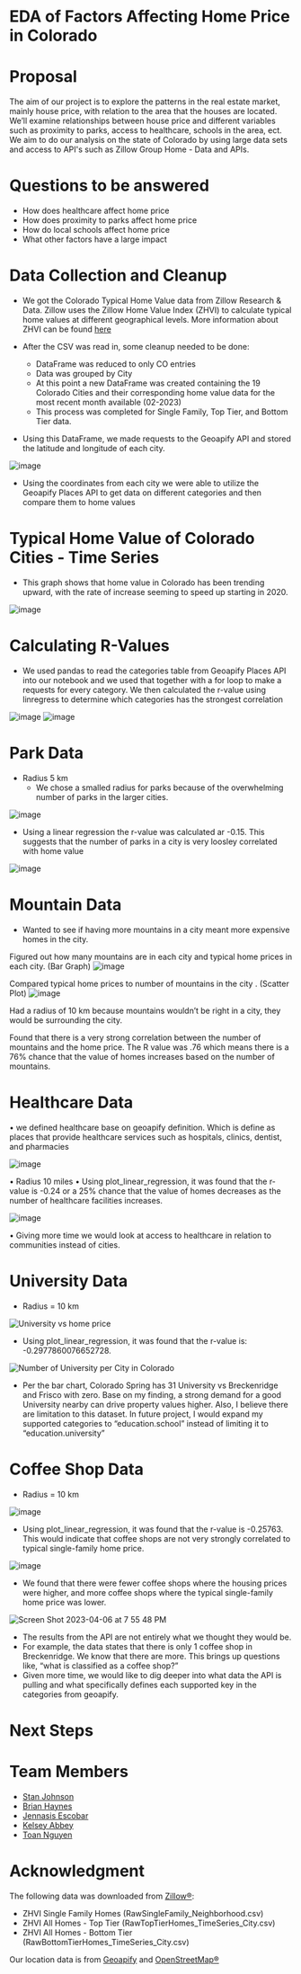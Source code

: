 # EDA of Factors Affecting Home Price in Colorado


# Proposal
The aim of our project is to explore the patterns in the real estate market, mainly house price, with relation to the area that the houses are located. We’ll examine relationships between house price and different variables such as proximity to parks, access to healthcare, schools in the area, ect. We aim to do our analysis on the state of Colorado by using large data sets and access to API's such as Zillow Group Home - Data and APIs.

# Questions to be answered
  * How does healthcare affect home price
  * How does proximity to parks affect home price
  * How do local schools affect home price
  * What other factors have a large impact

# Data Collection and Cleanup
  * We got the Colorado Typical Home Value data from Zillow Research & Data. Zillow uses the Zillow Home Value Index (ZHVI) to calculate typical home values at  different geographical levels. More information about ZHVI can be found [here](https://www.zillow.com/research/data/)
  
  * After the CSV was read in, some cleanup needed to be done:
    * DataFrame was reduced to only CO entries
    * Data was grouped by City
    * At this point a new DataFrame was created containing the 19 Colorado Cities and their corresponding home value data for the most recent month available (02-2023)
    * This process was completed for Single Family, Top Tier, and Bottom Tier data.
    
  * Using this DataFrame, we made requests to the Geoapify API and stored the latitude and longitude of each city.
  
  ![image](https://user-images.githubusercontent.com/121142680/230521718-1d408748-e3f8-4ddf-9914-c34eadefbc9e.png)
  
  * Using the coordinates from each city we were able to utilize the Geoapify Places API to get data on different categories and then compare them to home values
  
# Typical Home Value of Colorado Cities - Time Series
  * This graph shows that home value in Colorado has been trending upward, with the rate of increase seeming to speed up starting in 2020.

![image](https://user-images.githubusercontent.com/121142680/230521971-6fdcd853-319e-400c-bbf3-9e95f195bef6.png)

# Calculating R-Values
  * We used pandas to read the categories table from Geoapify Places API into our notebook and we used that together with a for loop to make a requests for every category. We then calculated the r-value using linregress to determine which categories has the strongest correlation

![image](https://user-images.githubusercontent.com/121142680/230936813-de48d539-d0dd-43e7-bdfd-e9d256be4a40.png)
![image](https://user-images.githubusercontent.com/121142680/230937101-9bdbc6f3-a3e5-4a31-97df-10d10335d944.png)


# Park Data
  * Radius 5 km
    * We chose a smalled radius for parks because of the overwhelming number of parks in the larger cities.
    
   ![image](https://user-images.githubusercontent.com/121142680/230937856-309ae78d-8a65-4903-a9b1-166a6a9b27da.png)
  * Using a linear regression the r-value was calculated ar -0.15. This suggests that the number of parks in a city is very loosley correlated with home value
  
  ![image](https://user-images.githubusercontent.com/121142680/230938408-d55d4b9a-3954-4450-830d-639479c1169a.png)


# Mountain Data
- Wanted to see if having more mountains in a city meant more expensive homes in the city.


Figured out how many mountains are in each city and typical home prices in each city. (Bar Graph)
![image](https://user-images.githubusercontent.com/122308689/230981682-38e802c8-2bd5-490c-936f-3c264e64e8cd.png)


Compared typical home prices to number of mountains in the city . (Scatter Plot)
![image](https://user-images.githubusercontent.com/122308689/230981723-eeee079f-0d77-46dc-81bf-1c5c1aca37fb.png)


Had a radius of 10 km because mountains wouldn’t be right in a city, they would be surrounding the city.


Found that there is a very strong correlation between the number of mountains and the home price. The R value was .76 which means there is a 76% chance that the value of homes increases based on the number of mountains. 


# Healthcare Data
•	we defined healthcare base on geoapify definition. Which is define as places that provide healthcare services such as hospitals, clinics, dentist, and pharmacies

![image](https://user-images.githubusercontent.com/121142680/230945125-c0d31beb-537d-4dd2-8ecf-493269d3042d.png)

•	Radius 10 miles 
•	Using plot_linear_regression, it was found that the r-value is -0.24 or a 25% chance that the value of homes decreases as the number of healthcare facilities increases.

![image](https://user-images.githubusercontent.com/121142680/230945188-911c4a1b-b2c5-430d-b4de-2fbb747ff98d.png)


•	Giving more time we would look at access to healthcare in relation to communities instead of cities. 


# University Data

- Radius = 10 km

![University vs  home price](https://user-images.githubusercontent.com/120751287/230527006-0de369f2-981e-46dc-ab8f-2e7ab29a5cd5.png)

- Using plot_linear_regression, it was found that the r-value is: -0.2977860076652728.

![Number of University per City in Colorado](https://user-images.githubusercontent.com/120751287/230526978-d6998971-90f9-4075-9f55-f1aee471a1ff.png)

- Per the bar chart, Colorado Spring has 31 University vs Breckenridge and Frisco with zero. Base on my finding, a strong demand for a good University nearby can drive property values higher. Also, I believe there are limitation to this dataset. In future project, I would expand my supported categories to “education.school” instead of limiting it to “education.university”

# Coffee Shop Data
-   Radius = 10 km

![image](https://user-images.githubusercontent.com/124820451/230524282-31ecf5e4-302f-4c03-a293-bec28fae13aa.png)

-   Using plot_linear_regression, it was found that the r-value is -0.25763.  This would indicate that coffee shops are not very strongly correlated to typical single-family home price.

![image](https://user-images.githubusercontent.com/124820451/230524315-ba2e32b8-48ce-45d3-9485-81e2de22ccf3.png)

-	We found that there were fewer coffee shops where the housing prices were higher, and more coffee shops where the typical single-family home price was lower.

![Screen Shot 2023-04-06 at 7 55 48 PM](https://user-images.githubusercontent.com/124820451/230524935-9579e870-240d-4ee0-9a72-e36d38e611c2.png)

-	The results from the API are not entirely what we thought they would be.
-	For example, the data states that there is only 1 coffee shop in Breckenridge.  We know that there are more.  This brings up questions like, “what is classified as a coffee shop?”
-	Given more time, we would like to dig deeper into what data the API is pulling and what specifically defines each supported key in the categories from geoapify.



# Next Steps


# Team Members
  * [Stan Johnson](https://github.com/StanJohn04)
  * [Brian Haynes](https://github.com/brianphaynes)
  * [Jennasis Escobar](https://github.com/jenntruly)
  * [Kelsey Abbey](https://github.com/kelseyabbey)
  * [Toan Nguyen](https://github.com/Toan88Nguyen)

# Acknowledgment
The following data was downloaded from [Zillow®](https://www.zillow.com/research/data/):
 * ZHVI Single Family Homes (RawSingleFamily_Neighborhood.csv)
 * ZHVI All Homes - Top Tier (RawTopTierHomes_TimeSeries_City.csv)
 * ZHVI All Homes - Bottom Tier (RawBottomTierHomes_TimeSeries_City.csv)

Our location data is from [Geoapify](https://www.geoapify.com/) and [OpenStreetMap®](https://www.openstreetmap.org/copyright)

